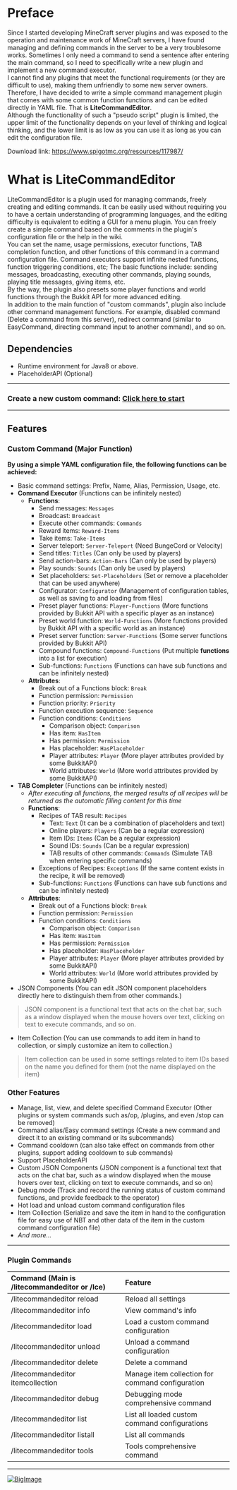 # Preface
Since I started developing MineCraft server plugins and was exposed to the operation and maintenance work of MineCraft servers, I have found managing and defining commands in the server to be a very troublesome works. Sometimes I only need a command to send a sentence after entering the main command, so I need to specifically write a new plugin and implement a new command executor.  
I cannot find any plugins that meet the functional requirements (or they are difficult to use), making them unfriendly to some new server owners. Therefore, I have decided to write a simple command management plugin that comes with some common function functions and can be edited directly in YAML file. That is **LiteCommandEditor**.  
Although the functionality of such a "pseudo script" plugin is limited, the upper limit of the functionality depends on your level of thinking and logical thinking, and the lower limit is as low as you can use it as long as you can edit the configuration file.  

Download link: https://www.spigotmc.org/resources/117987/

# What is LiteCommandEditor
LiteCommandEditor is a plugin used for managing commands, freely creating and editing commands. It can be easily used without requiring you to have a certain understanding of programming languages, and the editing difficulty is equivalent to editing a GUI for a menu plugin. You can freely create a simple command based on the comments in the plugin's configuration file or the help in the wiki.  
You can set the name, usage permissions, executor functions, TAB completion function, and other functions of this command in a command configuration file. Command executors support infinite nested functions, function triggering conditions, etc; The basic functions include: sending messages, broadcasting, executing other commands, playing sounds, playing title messages, giving items, etc.   
By the way, the plugin also presets some player functions and world functions through the Bukkit API for more advanced editing.  
In addition to the main function of "custom commands", plugin also include other command management functions. For example, disabled command (Delete a command from this server), redirect command (similar to EasyCommand, directing command input to another command), and so on.  

## Dependencies
- Runtime environment for Java8 or above.
- PlaceholderAPI (Optional)

---

### Create a new custom command: [**Click here to start**](https://github.com/TRCStudioDean/LiteCommandEditor/wiki/Basic-Settings-Document)

---

## Features

### Custom Command (Major Function)
**By using a simple YAML configuration file, the following functions can be achieved:**
- Basic command settings: Prefix, Name, Alias, Permission, Usage, etc.
- **Command Executor** (Functions can be infinitely nested)
  - **Functions**:
    - Send messages: `Messages`
    - Broadcast: `Broadcast`
    - Execute other commands: `Commands`
    - Reward items: `Reward-Items`
    - Take items: `Take-Items`
    - Server teleport: `Server-Teleport` (Need BungeCord or Velocity)
    - Send titles: `Titles` (Can only be used by players)
    - Send action-bars: `Action-Bars` (Can only be used by players)
    - Play sounds: `Sounds` (Can only be used by players)
    - Set placeholders: `Set-Placeholders` (Set or remove a placeholder that can be used anywhere)
    - Configurator: `Configurator` (Management of configuration tables, as well as saving to and loading from files)
    - Preset player functions: `Player-Functions` (More functions provided by Bukkit API with a specific player as an instance)
    - Preset world function: `World-Functions` (More functions provided by Bukkit API with a specific world as an instance)
    - Preset server function: `Server-Functions` (Some server functions provided by Bukkit API)
    - Compound functions: `Compound-Functions` (Put multiple **functions** into a list for execution)
    - Sub-functions: `Functions` (Functions can have sub functions and can be infinitely nested)
  - **Attributes**:
    - Break out of a Functions block: `Break`
    - Function permission: `Permission` 
    - Function priority: `Priority`
    - Function execution sequence: `Sequence`
    - Function conditions: `Conditions`
      - Comparison object: `Comparison`
      - Has item: `HasItem`
      - Has permission: `Permission`
      - Has placeholder: `HasPlaceholder`
      - Player attributes: `Player` (More player attributes provided by some BukkitAPI)
      - World attributes: `World` (More world attributes provided by some BukkitAPI)
- **TAB Completer** (Functions can be infinitely nested)
  - *After executing all functions, the merged results of all recipes will be returned as the automatic filling content for this time*
  - **Functions**:
    - Recipes of TAB result: `Recipes`
      - Text: `Text` (It can be a combination of placeholders and text)
      - Online players: `Players` (Can be a regular expression)
      - Item IDs: `Items` (Can be a regular expression)
      - Sound IDs: `Sounds` (Can be a regular expression)
      - TAB results of other commands:  `Commands` (Simulate TAB when entering specific commands)
    - Exceptions of Recipes: `Exceptions` (If the same content exists in the recipe, it will be removed)
    - Sub-functions: `Functions` (Functions can have sub functions and can be infinitely nested)
  - **Attributes**:
    - Break out of a Functions block: `Break`
    - Function permission: `Permission` 
    - Function conditions: `Conditions`
      - Comparison object: `Comparison`
      - Has item: `HasItem`
      - Has permission: `Permission`
      - Has placeholder: `HasPlaceholder`
      - Player attributes: `Player` (More player attributes provided by some BukkitAPI)
      - World attributes: `World` (More world attributes provided by some BukkitAPI)
- JSON Components (You can edit JSON component placeholders directly here to distinguish them from other commands.)
> JSON component is a functional text that acts on the chat bar, such as a window displayed when the mouse hovers over text, clicking on text to execute commands, and so on.
- Item Collection (You can use commands to add item in hand to collection, or simply customize an item to collection.)
> Item collection can be used in some settings related to item IDs based on the name you defined for them (not the name displayed on the item)

### Other Features
- Manage, list, view, and delete specified Command Executor (Other plugins or system commands such as/op, /plugins, and even /stop can be removed)
- Command alias/Easy command settings (Create a new command and direct it to an existing command or its subcommands)
- Command cooldown (can also take effect on commands from other plugins, support adding cooldown to sub commands)
- Support PlaceholderAPI
- Custom JSON Components (JSON component is a functional text that acts on the chat bar, such as a window displayed when the mouse hovers over text, clicking on text to execute commands, and so on)
- Debug mode (Track and record the running status of custom command functions, and provide feedback to the operator)
- Hot load and unload custom command configuration files
- Item Collection (Serialize and save the item in hand to the configuration file for easy use of NBT and other data of the item in the custom command configuration file)
- *And more...*
---

### Plugin Commands
|Command (Main is /litecommandeditor or /lce) |Feature 
|:- |:- 
|/litecommandeditor reload |Reload all settings
|/litecommandeditor info |View command's info
|/litecommandeditor load |Load a custom command configuration
|/litecommandeditor unload |Unload a command configuration
|/litecommandeditor delete |Delete a command
|/litecommandeditor itemcollection |Manage item collection for command configuration
|/litecommandeditor debug |Debugging mode comprehensive command 
|/litecommandeditor list |List all loaded custom command configurations
|/litecommandeditor listall |List all commands
|/litecommandeditor tools |Tools comprehensive command

---
[![BigImage](https://bstats.org/signatures/bukkit/LiteCommandEditor.svg)](https://bstats.org/plugin/bukkit/LiteCommandEditor/16521)